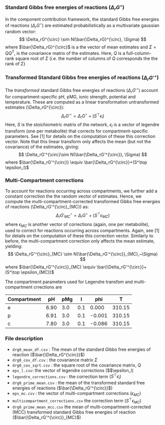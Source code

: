 ### Standard Gibbs free energies of reactions ($\Delta_rG^{\circ}$)
In the component contribution framework, the standard Gibbs free energies of reactions ($\Delta_rG^{\circ}$) are estimated probabilistically as a multivariate gaussian random vector:
$$
\Delta_rG^{\circ} \sim N(\bar{\Delta_rG}^{\circ}, \Sigma)
$$
 where $\bar{\Delta_rG}^{\circ}$ is a the vector of mean estimates and  $\Sigma=QQ^T$, is the covariance matrix of the estimates. Here, $Q$ is a full-column-rank square root of $\Sigma$ (i.e. the number of columns of $Q$ corresponds the the rank of $\Sigma$)

### Transformed Standard Gibbs free energies of reactions ($\Delta_rG'^{\circ}$)
The *transformed* standard Gibbs free energies of reactions ($\Delta_rG'^{\circ}$) account for compartment-specific pH, pMG, ionic strength, potential and temperature. These are computed as a linear transformation untransformed estimates (\Delta_rG^{\circ}):
$$
\Delta_rG'^{\circ}=\Delta_rG^{\circ}+(S^\top \epsilon_l)
$$
Here, $S$ is the stoichiometric matrix of the network, $\epsilon_l$ is a vector of legendre transform (one per metabolite) that corrects for compartment-specific parameters. See [1] for details on the computation of these this correction vector. Note that this linear transform only affects the mean (but not the covariance) of the estimates, giving:
$$
\Delta_rG'^{\circ}\sim N(\bar{\Delta_rG'^{\circ}}, \Sigma)
$$
where $\bar{\Delta_rG'^{\circ}} \equiv \bar{\Delta_rG^{\circ}}+(S^\top \epsilon_l)$
### Multi-Compartment corrections
To account for reactions occurring across compartments, we further add a constant correction the the random vector of estimates. Hence, we compute the multi-compartment-corrected transformed Gibbs free energies of reactions (\Delta_rG'^{\circ}_{MC}) as:
$$
\Delta_rG'^{\circ}_{MC}=\Delta_rG^{\circ}+(S^\top \epsilon_{MC})
$$
where $\epsilon_{MC}$ is another vector of corrections (again, one per metabolite), used to correct for reactions occurring across compartments. Again, see [1] for details on the computation of these this correction vector.
Similarly to before, the multi-compartment correction only affects the mean estimate, yielding:
$$
\Delta_rG'^{\circ}_{MC} \sim N(\bar{\Delta_rG'^{\circ}}_{MC},~\Sigma)
$$
where $\bar{\Delta_rG'^{\circ}}_{MC} \equiv \bar{\Delta_rG'^{\circ}}+(S^\top \epsilon_{MC})$

The compartment parameters used for Legendre transfom and multi-compartment crrections are

|Compartment|pH  |pMg|I  |phi   |T     |
|-----------|----|---|---|------|------|
|e          |6.90|3.0|0.1|0.000 |310.15|
|p          |6.91|3.0|0.1|-0.001|310.15|
|c          |7.80|3.0|0.1|-0.086|310.15|

### File description
- `drg0_mean_df.csv` : The mean of the standard Gibbs free energies of reaction ($\bar{\Delta_rG^{\circ}}$)
- `drg0_cov_df.csv` : the covariance matrix $\Sigma$
- `drg0_cov_sqrt.csv` : the square root of the covariance matrix, $Q$
- `eps_l.csv`: the vector of legendre corrections ($$\epsilon_l)
- `legendre_corrections.csv` : the correction term $(S^\top \epsilon_l)$
- `drg0_prime_mean.csv` : the mean of the transformed standard free energies of reactions ($\bar{\Delta_rG'^{\circ}}$)
- `eps_mc.csv` : the vector of multi-compartment corrections ($\epsilon_{MC}$)
- `multicompartment_corrections.csv` the correction term $(S^\top \epsilon_{MC})$
- `drg0_prime_mean_mcc.csv` the mean of multi-compartment-corrected (MCC) transformed standard Gibbs free energies of reaction ($\bar{\Delta_rG'^{\circ}}_{MC}$)
